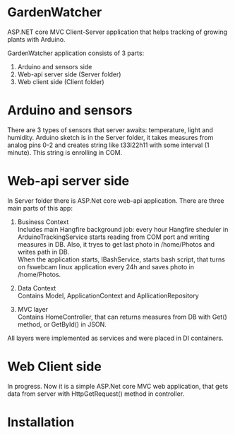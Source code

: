 # GardenWatcher

ASP.NET core MVC Client-Server application that helps tracking of growing plants with Arduino.

GardenWatcher application consists of 3 parts:
1. Arduino and sensors side
2. Web-api server side (Server folder)
3. Web client side (Client folder)


# Arduino and sensors
There are 3 types of sensors that server awaits: temperature, light and humidity. Arduino sketch is in the Server folder, it takes measures from analog pins 0-2 and creates string like t33l22h11 with some interval (1 minute). This string is enrolling in COM.

# Web-api server side
In Server folder there is ASP.Net core web-api application.
There are three main parts of this app:

1. Business Context</br>
Includes main Hangfire background job: every hour Hangfire sheduler in ArduinoTrackingService starts reading from COM port and writing measures in DB. Also, it tryes to get last photo in /home/Photos and writes path in DB.</br>
When the application starts, IBashService, starts bash script, that turns on fswebcam linux application every 24h and saves photo in /home/Photos.

2. Data Context</br>
Contains Model, ApplicationContext and ApllicationRepository

3. MVC layer</br>
Contains HomeController, that can returns measures from DB with Get() method, or GetById() in JSON.

All layers were implemented as services and were placed in DI containers.

# Web Client side
In progress. Now it is a simple ASP.Net core MVC web application, that gets data from server with HttpGetRequest() method in controller.

# Installation


